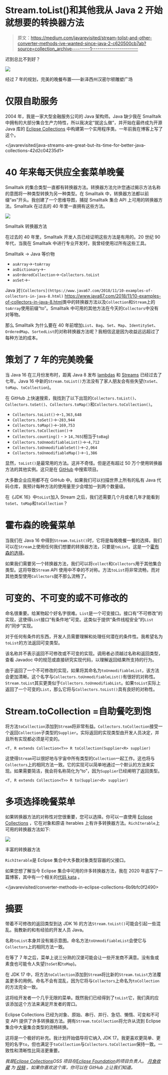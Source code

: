 # Stream.toList()和其他我从 Java 2 开始就想要的转换器方法

> 原文：<https://medium.com/javarevisited/stream-tolist-and-other-converter-methods-ive-wanted-since-java-2-c620500cb7ab?source=collection_archive---------1----------------------->

迟到总比不到好？

![](img/c2bee3ae2fd2429b2108fe7c389c6bb0.png)

经过 7 年的规划，完美的晚餐布置——新泽西州汉密尔顿雕塑广场

# 仅限自助服务

2004 年，我是一家大型金融服务公司的 Java 架构师。Java 缺少我在 Smalltalk 中拥有的大部分集合生产力特性，所以我决定“就这么做”，并开始在最终成为开源 Java 库的 [Eclipse Collections](https://github.com/eclipse/eclipse-collections) 中构建第一个实用程序类。一年前我在博客上写了这个。

</javarevisited/java-streams-are-great-but-its-time-for-better-java-collections-42d2c04235d1>  

# 40 年来每天供应全套菜单晚餐

Smalltalk 的集合类型一直都有转换器方法。转换器方法允许您通过揭示方法名称的意图将一种类型转换为另一种类型。在 Smalltalk 中，转换器方法都以前缀“as”开头。我创建了一个思维导图，捕捉 Smalltalk 集合 API 上可用的转换器方法。Smalltalk 在过去的 40 年里一直拥有这些方法。

[![](img/14362bf90dd4b4df1fff32af4cc05584.png)](https://javarevisited.blogspot.com/2020/04/top-5-courses-to-learn-java-collections-and-streams.html#axzz6XMFoMrEo)

Smalltalk 转换器方法

在过去的 40 年里，Smalltalk 开发人员已经证明这些方法是有用的。20 世纪 90 年代，当我在 Smalltalk 中进行专业开发时，我曾经使用过所有这些工具。

Smalltalk -> Java 等价物

*   `asArray`->-`toArray`
*   `asDictionary`->-
*   `asOrderedCollection`->-`Collectors.toList`
*   `asSet`->-

Java 对`[Collectors](https://www.java67.com/2018/11/10-examples-of-collectors-in-java-8.html)` <https://www.java67.com/2018/11/10-examples-of-collectors-in-java-8.html>类中的转换器方法以及`Collection`和`Stream`上的`toArray`使用前缀“to”。Smalltalk 中可用的其他方法在今天的`Collectors`中没有对等物。

那么 Smalltalk 为什么要在 40 年前增加`List`、`Bag`、`Set`、`Map`、`IdentitySet`、`OrderedMap`、`SortedList`的对称转换器方法呢？我相信这是因为收益远远超过了每种方法的成本。

# 策划了 7 年的完美晚餐

当 Java 16 在三月份发布时，距离 Java 8 发布 [lambdas](/javarevisited/8-best-lambdas-stream-and-functional-programming-courses-for-java-developers-3d1836a97a1d) 和 [Streams](/javarevisited/7-best-java-collections-and-stream-api-courses-for-beginners-in-2020-3ad18d52c38) 已经过去了七年。Java 16 中新的`Stream.toList()`方法没有了家人朋友会有些失望(`toSet`、`toMap`、`toCollection`)。

在 GitHub 上快速搜索，我找到了以下出现的`Collectors.toList()`、`Collectors.toSet()`、`Collectors.toMap()`和`Collectors.toCollection()`。

*   `Collectors.toList()`->-`1,363,648`
*   `Collectors.toSet()`->-`283,944`
*   `Collectors.toMap()`->-`169,753`
*   `Collectors.toCollection()`->
*   `Collectors.counting()` - > `14,765`(相当于`toBag`)
*   `Collectors.toUnmodifiableList()`->-`4,712`
*   `Collectors.toUnmodifiableSet()`->-`2,064`
*   `Collectors.toUnmodifiableMap()`->-`1,386`

显然，`toList()`是最常用的方法。这并不奇怪。但是还有超过 50 万个使用转换器方法的其他实例。这只是在 [GitHub](/javarevisited/7-best-courses-to-master-git-and-github-for-programmers-d671859a68b2) 中搜索项目。

大多数企业应用都不在 GitHub 中。如果我们可以扫描世界上所有的私有 Java 代码仓库，我预计每种方法的使用量至少会增加一到两个数量级。

在《JDK 16》中`toList`加入 Stream 之后，我们还需要几个月或者几年才能看到`toSet`、`toMap`和`toCollection`？

# 霍布森的晚餐菜单

当我们在 Java 16 中得到`Stream.toList()`时，它将是每晚晚餐一餐的选择。我们可以在`Stream`上使用任何我们想要的转换器方法，只要是`toList`。这是一个[霍布森的选择](https://en.wikipedia.org/wiki/Hobson%27s_choice)。

如果我们需要另一个转换器方法，我们可以将`collect`和`Collectors`用于其他集合类型。这将导致`Stream` API 使用中不幸的不对称。方法`toList`将非常流畅，而对其他类型使用`Collectors`就不那么流畅了。

# 可变的、不可变的或不可修改的

命名很重要。给某物起个好名字很难。`List`是一个可变接口。接口有“不可修改”的实现，这使得`List`接口“有条件地”可变。这类似于提供“条件线程安全”的`List`的“同步”实现。

对于任何有条件的东西，开发人员需要理解和处理任何潜在的条件性。我希望名为`toList`的方法返回可变类型。

该名称并不表示返回不可修改或不可变的实现。调用者必须越过名称和返回类型，查看 Javadoc 中的规范或直接研究实现代码，以理解返回结果所支持的行为。

由于返回了一个不可修改的实现，如果将其命名为`toUnmodifiableList`，该方法会更加清晰。这个名字与`Collectors.toUnmodifiableList()`有很好的对称性。`Stream.toList`其实更类似于`Collectors.toUnmodifiabList`。如果`toList`实际上返回了一个可变的`List`，那么它将与`Collectors.toList()`具有良好的对称性。

# Stream.toCollection =自助餐吃到饱

将方法`toCollection`添加到`Stream`将非常有益。`Collectors.toCollection`接受一个返回`Collection`子类型的`Supplier`。实际返回的实现类型由开发人员决定，并且所有实现都必须是可变的。

```
<T, R extends Collection<T>> R toCollection(Supplier<R> supplier)
```

这使得`Stream`可以很好地与宇宙中所有类型的`Collection`一起工作。这也将与`Collectors`上的相同方法一致。它的实现可以简单地通过一个默认的方法来实现。如果需要简洁，我会将名称简化为“to”，因为`Supplier`已经阐明了返回类型。

```
<T, R extends Collection<T>> R to(Supplier<R> supplier)
```

# 多项选择晚餐菜单

如果转换器方法的对称性对您很重要，您可以选择。你可以一直使用 [Eclipse Collections](https://github.com/eclipse/eclipse-collections) ，它在对象和原语 Iterables 上有许多转换器方法。`RichIterable`上可用的转换器方法如下:

[![](img/7f714fe594c5355888e3069cd227bec5.png)](https://javarevisited.blogspot.com/2020/04/top-10-advanced-core-java-courses-for-experienced-developers.html#axzz6KyOHbmCo)

丰富的转换器方法

`RichIterable`是 Eclipse 集合中大多数对象类型容器的父接口。

如果您想了解当今 Eclipse 集合中可用的许多转换器方法，我在 2020 年底写了一篇博客，其中有一个相关的[代码 kata](https://github.com/eclipse/eclipse-collections-kata/tree/master/converter-method-kata) 。

</javarevisited/converter-methods-in-eclipse-collections-6b9bfc0f2490>  

# 摘要

带着不可修改的返回类型到达 JDK 16 的方法`Stream.toList()`可能会引起一些混乱。我教新的和有经验的开发人员 Java。

名称`toList`本身并没有揭示意图。命名方法`toUnmodifiableList`会使它与`Collectors`上的相同方法一致。

在等了 7 年之后，菜单上说三分熟的汉堡可能会让一些开发商不满意。没有鱼或素食也可能令人失望(`toSet`和`toMap`)。

在 JDK 17 中，将方法`toCollection`添加到`Stream`将比新的`Stream.toList`方法覆盖更多的用例。命名不会有混乱，因为它将与`Collectors`上命名为`toCollection`的方法完全一致。

这将给开发者一个几乎无限的菜单。既然我们已经得到了`toList`它，我们真的应该添加这个方法来满足开发者的胃口。

Eclipse Collections 已经为对象、原始、串行、并行、急切、懒惰、可变和不可变 API 提供了许多转换器方法。拥有`Stream.toCollection`将允许从流到 Eclipse 集合中大量集合类型的流畅转换。

这将是一个极好的补充。我计划开始倡导将它纳入 JDK 17。我更喜欢更简单、更短的名字`to`，但也满足于`toCollection`与`Collectors.toCollection`保持一致。一致性和清晰性比简洁更重要。

*我是*[*Eclipse Collections*](https://github.com/eclipse/eclipse-collections)*OSS 项目在*[*Eclipse Foundation*](https://projects.eclipse.org/projects/technology.collections)*的项目负责人。* [*月食收藏*](https://github.com/eclipse/eclipse-collections) *为* [*投稿*](https://github.com/eclipse/eclipse-collections/blob/master/CONTRIBUTING.md) *。如果你喜欢这个库，你可以在 GitHub 上让我们知道。*